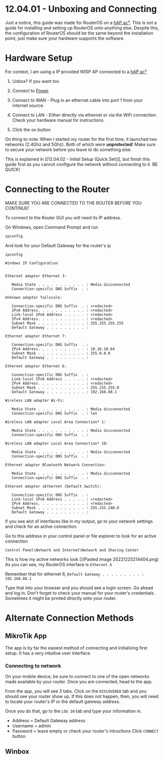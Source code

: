 # 12.04.01 - Unboxing and Connecting
Just a notice, this guide was made for RouterOS on a [hAP ac³](https://mikrotik.com/product/hap_ac3). This is not a guide for installing and setting up RouterOS onto anything else. Despite this, the configuration of RouterOS should be the same beyond the installation point, just make sure your hardware supports the software.

# Hardware Setup
For context, I am using a IP provided WISP AP connected to a [hAP ac³](https://mikrotik.com/product/hap_ac3)

1) Unbox? If you want too

2) Connect to [Power](https://chainsaw-man.fandom.com/wiki/Power)

3) Connect to WAN - Plug in an ethernet cable into port 1 from your internet source.

4) Connect to LAN - Either directly via ethernet or via the WiFi connection. Check your hardware manual for instructions.

5) Click the on button

On thing to note: When I started my router for the first time, it launched two networks (2.4Ghz and 5Ghz). Both of which were **unprotected**! Make sure to secure your network before you leave to do something else. 

This is explained in [[12.04.02 - Initial Setup (Quick Set)]], but finish this guide first as you cannot configure the network without connecting to it. BE QUICK!

# Connecting to the Router
MAKE SURE YOU ARE CONNECTED TO THE ROUTER BEFORE YOU CONTINUE!

To connect to the Router GUI you will need its IP address.

On Windows, open Command Prompt and run
```bash
ipconfig
```

And look for your Default Gateway for the router's ip

```
ipconfig

Windows IP Configuration


Ethernet adapter Ethernet 3:

   Media State . . . . . . . . . . . : Media disconnected
   Connection-specific DNS Suffix  . :

Unknown adapter Tailscale:

   Connection-specific DNS Suffix  . : <redacted>
   IPv6 Address. . . . . . . . . . . : <redacted>
   Link-local IPv6 Address . . . . . : <redacted>
   IPv4 Address. . . . . . . . . . . : <redacted>
   Subnet Mask . . . . . . . . . . . : 255.255.255.255
   Default Gateway . . . . . . . . . :

Ethernet adapter Ethernet 7:

   Connection-specific DNS Suffix  . :
   IPv4 Address. . . . . . . . . . . : 10.10.10.64
   Subnet Mask . . . . . . . . . . . : 255.0.0.0
   Default Gateway . . . . . . . . . :

Ethernet adapter Ethernet 6:

   Connection-specific DNS Suffix  . :
   Link-local IPv6 Address . . . . . : <redacted>
   IPv4 Address. . . . . . . . . . . : <redacted>
   Subnet Mask . . . . . . . . . . . : 255.255.255.0
   Default Gateway . . . . . . . . . : 192.168.88.1

Wireless LAN adapter Wi-Fi:

   Media State . . . . . . . . . . . : Media disconnected
   Connection-specific DNS Suffix  . : lan

Wireless LAN adapter Local Area Connection* 1:

   Media State . . . . . . . . . . . : Media disconnected
   Connection-specific DNS Suffix  . :

Wireless LAN adapter Local Area Connection* 10:

   Media State . . . . . . . . . . . : Media disconnected
   Connection-specific DNS Suffix  . :

Ethernet adapter Bluetooth Network Connection:

   Media State . . . . . . . . . . . : Media disconnected
   Connection-specific DNS Suffix  . :

Ethernet adapter vEthernet (Default Switch):

   Connection-specific DNS Suffix  . :
   Link-local IPv6 Address . . . . . : <redacted>
   IPv4 Address. . . . . . . . . . . : <redacted>
   Subnet Mask . . . . . . . . . . . : 255.255.240.0
   Default Gateway . . . . . . . . . :
```

If you see alot of interfaces like in my output, go to your network settings and check for an active connection.

Go to this address in your control panel or file explorer to look for an active connection
```
Control Panel\Network and Internet\Network and Sharing Center
```

This is how my active networks look
[](Pasted image 20221225214404.png)
As you can see, my RouterOS interface is `Ethernet 6`

Remember that for ethernet 6, 
`Default Gateway . . . . . . . . . : 192.168.88.1`

Type that into your browser and you should see a login screen.
Go ahead and log in.
Don't forget to check your manual for your router's credentials. Sometimes it might be printed directly onto your router.

# Alternate Connection Methods
## MikroTik App
The app is by far the easiest method of connecting and initializing first setup. It has a very intuitive user interface.

### Connecting to network
On your mobile device, be sure to connect to one of the open networks made available by your router. Once you are connected, head to the app.

From the app, you will see 3 tabs. Click on the `DISCOVERED` tab and you should see your router show up. If this does not happen, then, you will need to locate your router's IP or the default gateway address.

Once you do that, go to the `LOG IN` tab and type your information in.
* Address = Default Gateway address
* Username = admin
* Password = leave empty or check your router's intructions
Click `CONNECT` button
## Winbox
